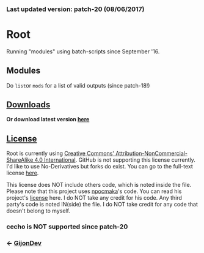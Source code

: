 ### Last updated version: patch-20 (08/06/2017)


# **Root**
Running "modules" using batch-scripts since September '16.

## Modules
Do `list`or `mods` for a list of valid outputs (since patch-18!)

## [Downloads](http://www.github.com/GijonDev/Root/releases)
**Or download latest version [here](https://github.com/GijonDev/Root/releases/download/patch-20/Root.cmd)**

## [License](https://github.com/GijonDev/Root/blob/master/LICENSE)
Root is currently using [Creative Commons' Attribution-NonCommercial-ShareAlike 4.0 International](https://creativecommons.org/licenses/by-nc-sa/4.0/). GitHub is not supporting this license currently. I'd like to use No-Derivatives but forks do exist. You can go to the full-text license [here](https://creativecommons.org/licenses/by-nc-nd/4.0/legalcode). 

This license does NOT include others code, which is noted inside the file. Please note that this project uses [npocmaka](http://www.github.com/npocmaka)'s code. You can read his project's [license](https://github.com/npocmaka/batch.scripts/blob/master/LICENSE) here. I do NOT take any credit for his code. Any third party's code is noted IN(side) the file. I do NOT take credit for any code that doesn't belong to myself.

### **cecho is NOT supported since patch-20**

### <- [GijonDev](http://gijondev.github.io)
